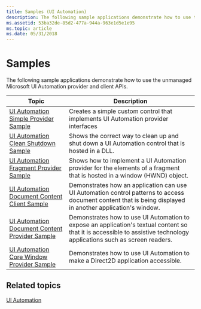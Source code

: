 ```yaml
---
title: Samples (UI Automation)
description: The following sample applications demonstrate how to use the unmanaged Microsoft UI Automation provider and client APIs.
ms.assetid: 53ba32de-85d2-477a-944a-963e1d5e1e95
ms.topic: article
ms.date: 05/31/2018
---
```


# Samples

The following sample applications demonstrate how to use the unmanaged Microsoft UI Automation provider and client APIs. 

| Topic                                                                                                        | Description                                                                                                                                                                       |
|--------------------------------------------------------------------------------------------------------------|-----------------------------------------------------------------------------------------------------------------------------------------------------------------------------------|
| [UI Automation Simple Provider Sample](https://code.msdn.microsoft.com/windowsdesktop/UI-Automation-Simple-735d36a5)<br/>           | Creates a simple custom control that implements UI Automation provider interfaces<br/>                                                                                      |
| [UI Automation Clean Shutdown Sample](https://code.msdn.microsoft.com/windowsdesktop/UI-Automation-Clean-94993ac6)<br/>            | Shows the correct way to clean up and shut down a UI Automation control that is hosted in a DLL.<br/>                                                                       |
| [UI Automation Fragment Provider Sample](https://code.msdn.microsoft.com/windowsdesktop/UI-Automation-Fragment-6f0aaf20)<br/>         | Shows how to implement a UI Automation provider for the elements of a fragment that is hosted in a window (HWND) object.<br/>                                               |
| [UI Automation Document Content Client Sample](https://code.msdn.microsoft.com/windowsdesktop/UI-Automation-Document-24a37c82)<br/>   | Demonstrates how an application can use UI Automation control patterns to access document content that is being displayed in another application's window.<br/>             |
| [UI Automation Document Content Provider Sample](https://code.msdn.microsoft.com/windowsdesktop/UIA-Document-Content-00f77d1e)<br/> | Demonstrates how to use UI Automation to expose an application's textual content so that it is accessible to assistive technology applications such as screen readers.<br/> |
| [UI Automation Core Window Provider Sample](https://code.msdn.microsoft.com/windowsapps/UI-Automation-core-window-4558ec23)<br/>      | Demonstrates how to use UI Automation to make a Direct2D application accessible.<br/>                                                                                       |



 

## Related topics

<dl> <dt>

[UI Automation](entry-uiauto-win32.md)
</dt> </dl>

 

 





